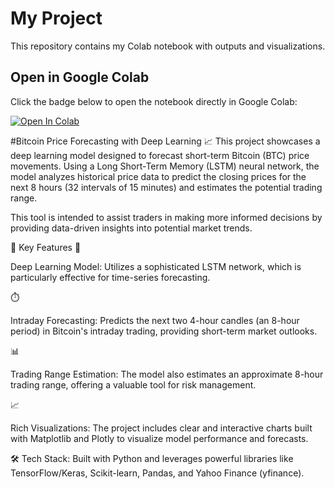 # My Project

This repository contains my Colab notebook with outputs and visualizations.  

## Open in Google Colab  
Click the badge below to open the notebook directly in Google Colab:  

[![Open In Colab](https://colab.research.google.com/assets/colab-badge.svg)](https://colab.research.google.com/github/Jedin16Styris/My-repo/blob/main/BTC_Project%20(1).ipynb)

#Bitcoin Price Forecasting with Deep Learning 📈
This project showcases a deep learning model designed to forecast short-term Bitcoin (BTC) price movements. Using a Long Short-Term Memory (LSTM) neural network, the model analyzes historical price data to predict the closing prices for the next 8 hours (32 intervals of 15 minutes) and estimates the potential trading range.

This tool is intended to assist traders in making more informed decisions by providing data-driven insights into potential market trends.

🚀 Key Features
🧠 

Deep Learning Model: Utilizes a sophisticated LSTM network, which is particularly effective for time-series forecasting. 


⏱️ 

Intraday Forecasting: Predicts the next two 4-hour candles (an 8-hour period) in Bitcoin's intraday trading, providing short-term market outlooks. 


📊 

Trading Range Estimation: The model also estimates an approximate 8-hour trading range, offering a valuable tool for risk management. 


📈 

Rich Visualizations: The project includes clear and interactive charts built with Matplotlib and Plotly to visualize model performance and forecasts. 


🛠️ Tech Stack: Built with Python and leverages powerful libraries like TensorFlow/Keras, Scikit-learn, Pandas, and Yahoo Finance (yfinance).
